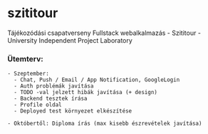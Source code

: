 # szititour
Tájékozódási csapatverseny Fullstack webalkalmazás - Szititour - University Independent Project Laboratory

### Ütemterv:
    - Szeptember:
      - Chat, Push / Email / App Notification, GoogleLogin
      - Auth problémák javítása
      - TODO -val jelzett hibák javítása (+ design)
      - Backend tesztek írása
      - Profile oldal
      - Deployed test környezet elkészítése

    - Októbertől: Diploma írás (max kisebb észrevételek javítása)
